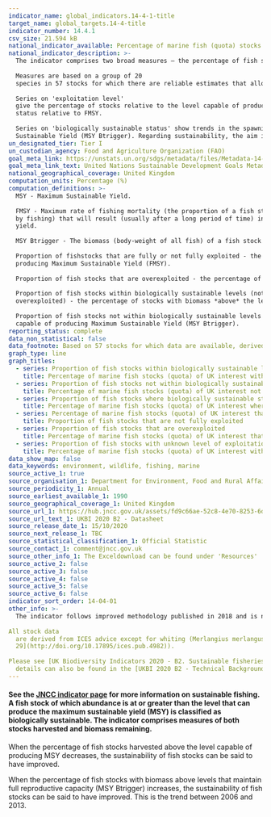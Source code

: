 ```yaml
---
indicator_name: global_indicators.14-4-1-title
target_name: global_targets.14-4-title
indicator_number: 14.4.1
csv_size: 21.594 kB
national_indicator_available: Percentage of marine fish (quota) stocks of UK interest 1) harvested sustainably; 2) with biomass at levels that maintain full reproductive capacity
national_indicator_description: >-
  The indicator comprises two broad measures – the percentage of fish stocks in seas around the UK that are 1) harvested sustainably ('exploitation level' series), and 2) at full reproductive capacity ('biologically sustainable status' series).  
    
  Measures are based on a group of 20
  species in 57 stocks for which there are reliable estimates that allow the sustainability of the stocks to be evaluated. The indicator stocks include a range of local and widely distributed species of major importance to the UK fishing industry.  
    
  Series on 'exploitation level'
  give the percentage of stocks relative to the level capable of producing Maximum Sustainable Yield (MSY). Regarding sustainability, the aim is to increase the proportion of stocks fished at or below the fishing mortality target FMSY, and reduce to zero the number of stocks of unknown
  status relative to FMSY.  
    
  Series on 'biologically sustainable status' show trends in the spawning stock biomass of stocks of UK interest with respect to safe biological limits. Safe biological limits are where the biomass is above the level capable of producing Maximum
  Sustainable Yield (MSY Btrigger). Regarding sustainability, the aim is to increase the proportion of stocks with SSB at or above MSY Btrigger and reduce to zero the number of stocks that have unknown status relative to MSY reference points.
un_designated_tier: Tier I
un_custodian_agency: Food and Agriculture Organization (FAO)
goal_meta_link: https://unstats.un.org/sdgs/metadata/files/Metadata-14-04-01.pdf
goal_meta_link_text: United Nations Sustainable Development Goals Metadata (PDF 370 KB)
national_geographical_coverage: United Kingdom
computation_units: Percentage (%)
computation_definitions: >-
  MSY - Maximum Sustainable Yield.  
    
  FMSY - Maximum rate of fishing mortality (the proportion of a fish stock caught and removed
  by fishing) that will result (usually after a long period of time) in a population size  that enables a fish stock to deliver the maximum sustainable
  yield.  
    
  MSY Btrigger - The biomass (body-weight of all fish) of a fish stock at which that stock can deliver Maximum Sustainable Yield.  
    
  Proportion of fishstocks that are fully or not fully exploited - the percentage of stocks fished at or below the level capable of
  producing Maximum Sustainable Yield (FMSY).  
    
  Proportion of fish stocks that are overexploited - the percentage of stocks fished above the level capable of producing Maximum Sustainable Yield (FMSY).  
    
  Proportion of fish stocks within biologically sustainable levels (not
  overexploited) - the percentage of stocks with biomass *above* the level capable of producing Maximum Sustainable Yield (MSY Btrigger).  
    
  Proportion of fish stocks not within biologically sustainable levels (overexploited) - the percentage of stocks with biomass *below* the level
  capable of producing Maximum Sustainable Yield (MSY Btrigger).
reporting_status: complete
data_non_statistical: false
data_footnote: Based on 57 stocks for which data are available, derived from stock assessment reports.  For series regarding biomass remaining the final year will typically show an increase in ‘unknown’ status due to the cycle by which updates are made to stock assessments.
graph_type: line
graph_titles:
  - series: Proportion of fish stocks within biologically sustainable levels (not overexploited)
    title: Percentage of marine fish stocks (quota) of UK interest within biologically sustainable levels (not overexploited)
  - series: Proportion of fish stocks not within biologically sustainable levels (overexploited)
    title: Percentage of marine fish stocks (quota) of UK interest not within biologically sustainable levels (overexploited)
  - series: Proportion of fish stocks where biologically sustainable status is unknown
    title: Percentage of marine fish stocks (quota) of UK interest where biologically sustainable status is unknown
  - series: Percentage of marine fish stocks (quota) of UK interest that are not fully exploited
    title: Proportion of fish stocks that are not fully exploited
  - series: Proportion of fish stocks that are overexploited
    title: Percentage of marine fish stocks (quota) of UK interest that are overexploited
  - series: Proportion of fish stocks with unknown level of exploitation
    title: Percentage of marine fish stocks (quota) of UK interest with unknown level of exploitation
data_show_map: false
data_keywords: environment, wildlife, fishing, marine
source_active_1: true
source_organisation_1: Department for Environment, Food and Rural Affairs (DEFRA)
source_periodicity_1: Annual
source_earliest_available_1: 1990
source_geographical_coverage_1: United Kingdom
source_url_1: https://hub.jncc.gov.uk/assets/fd9c66ae-52c8-4e70-8253-6d6a1d23901e
source_url_text_1: UKBI 2020 B2 - Datasheet
source_release_date_1: 15/10/2020
source_next_release_1: TBC
source_statistical_classification_1: Official Statistic 
source_contact_1: comment@jncc.gov.uk
source_other_info_1: The Exceldownload can be found under 'Resources'
source_active_2: false
source_active_3: false
source_active_4: false
source_active_5: false
source_active_6: false
indicator_sort_order: 14-04-01
other_info: >-
  The indicator follows improved methodology published in 2018 and is not directly comparable with data  shown here previously. The method changed following developments for the UK national good environmental status indicators for commercial fish and shellfish stocks.  
  
All stock data
  are derived from ICES advice except for whiting (Merlangius merlangus) in Division 6.a (West of Scotland), where estimates are derived from the ICES 2019 Report of the Working Group on Celtic Seas Ecoregion (WGCSE), ICES Scientific Reports ([Volume 1, Issue
  29](http://doi.org/10.17895/ices.pub.4982)).  
  
Please see [UK Biodiversity Indicators 2020 - B2. Sustainable fisheries](https://jncc.gov.uk/our-work/ukbi-b2-sustainable-fisheries/#downloads) for analysis, and further information on the fish stocks included in the measure. Technical
  details can also be found in the [UKBI 2020 B2 - Technical Background Document B2 (xlsx)](https://hub.jncc.gov.uk/assets/fd9c66ae-52c8-4e70-8253-6d6a1d23901e). Data follows the UN specification for this indicator. This indicator has been identified in collaboration with topic experts.
---
```

#### See the [JNCC indicator page](http://jncc.defra.gov.uk/page-4244) for more information on sustainable fishing. A fish stock of which abundance is at or greater than the level that can produce the maximum sustainable yield (MSY) is classified as biologically sustainable. The indicator comprises measures of both stocks harvested and biomass remaining.   
  
When the percentage of fish stocks harvested above the level capable of producing MSY decreases, the sustainability of fish stocks can be said to have improved.  
  
When the percentage of fish stocks with biomass above levels that maintain full reproductive capacity (MSY Btrigger) increases, the sustainability of fish stocks can be said to have improved. This is the trend between 2006 and 2013.